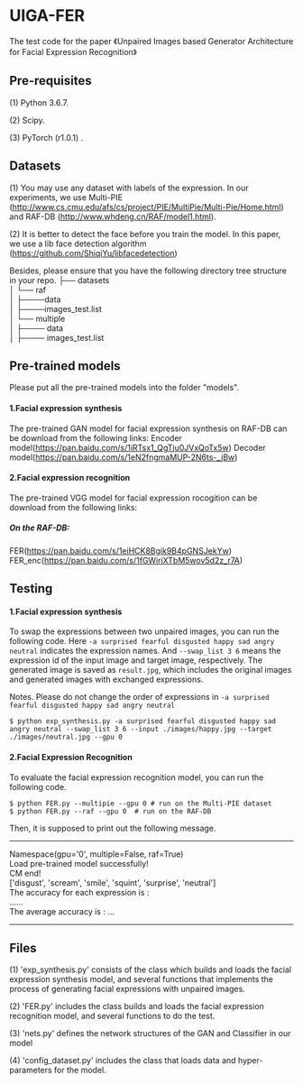 # UIGA-FER
The test code for the paper 《Unpaired Images based Generator Architecture for Facial Expression Recognition》

## Pre-requisites
 (1) Python 3.6.7.
 
 (2) Scipy.
 
 (3) PyTorch (r1.0.1) .
 

##  Datasets
 (1) You may use any dataset with labels of the expression. 
 In our experiments, we use Multi-PIE (http://www.cs.cmu.edu/afs/cs/project/PIE/MultiPie/Multi-Pie/Home.html) 
 and RAF-DB (http://www.whdeng.cn/RAF/model1.html). 
 
 (2) It is better to detect the face before you train the model. In this paper, we use a lib face detection algorithm (https://github.com/ShiqiYu/libfacedetection)

Besides, please ensure that you have the following directory tree structure in your repo.
├── datasets<br/>
│   └── raf<br/>
│   ├────data<br/>
│       ├────images_test.list<br/>
│   └── multiple<br/>
│       ├──── data<br/>
│       ├──── images_test.list<br/>


## Pre-trained models

Please put all the pre-trained models into the folder "models".

#### 1.Facial expression synthesis
The pre-trained GAN model for facial expression synthesis on RAF-DB can be download from the following links:
Encoder model(https://pan.baidu.com/s/1iRTsx1_QgTju0JVxQoTx5w)
Decoder model(https://pan.baidu.com/s/1eN2fngmaMUP-2N6ts-_jBw)

#### 2.Facial expression recognition
The pre-trained VGG model for facial expression rocogition can be download from the following links:
##### On the RAF-DB:
FER(https://pan.baidu.com/s/1eiHCK8Bgik9B4pGNSJekYw)
FER_enc(https://pan.baidu.com/s/1fGWiriXTbM5wov5d2z_r7A)

## Testing
#### 1.Facial expression synthesis

To swap the expressions between two unpaired images, you can run the following code. Here `-a surprised fearful disgusted happy sad angry neutral` indicates the expression names. And `--swap_list 3 6` means the expression id of the input image and target image, respectively. The generated image is saved as `result.jpg`, which includes the original images and generated images with exchanged expressions.

Notes. Please do not change the order of expressions in `-a surprised fearful disgusted happy sad angry neutral`
```
$ python exp_synthesis.py -a surprised fearful disgusted happy sad angry neutral --swap_list 3 6 --input ./images/happy.jpg --target ./images/neutral.jpg --gpu 0
```

#### 2.Facial Expression Recognition

To evaluate the facial expression recognition model, you can run the following  code.
```
$ python FER.py --multipie --gpu 0 # run on the Multi-PIE dataset
$ python FER.py --raf --gpu 0  # run on the RAF-DB
```
Then, it is supposed to print out the following message.
****
Namespace(gpu='0', multiple=False, raf=True) <br/>
Load pre-trained model successfully! <br/>
CM end! <br/>
['disgust', 'scream', 'smile', 'squint', 'surprise', 'neutral'] <br/>
The accuracy for each expression is : <br/>
...... <br/>
The average accuracy is : ... <br/>
***

## Files
(1) 'exp_synthesis.py' consists of the class which builds and loads the facial expression synthesis model, and several functions that implements the process of generating facial expressions with unpaired images.

(2) 'FER.py' includes the class builds and loads the facial expression recognition model, and several functions to do the test.

(3) 'nets.py' defines the network structures of the GAN and Classifier in our model

(4) 'config_dataset.py' includes the class that loads data and hyper-parameters for the model.
